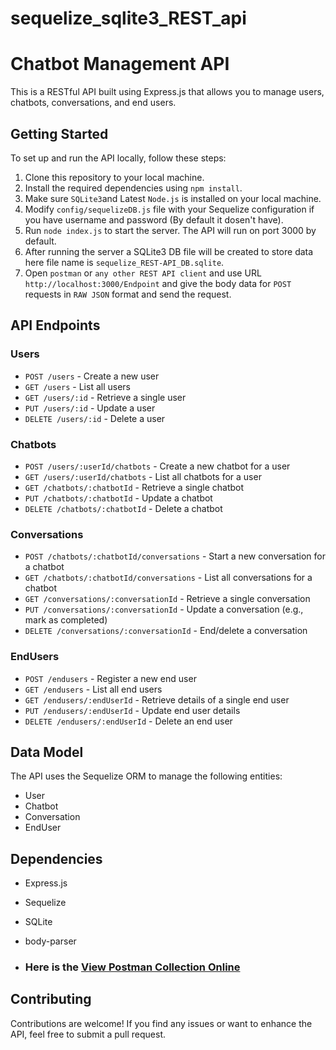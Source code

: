 # sequelize_sqlite3_REST_api

# Chatbot Management API

This is a RESTful API built using Express.js that allows you to manage users, chatbots, conversations, and end users.

## Getting Started

To set up and run the API locally, follow these steps:

1. Clone this repository to your local machine.
2. Install the required dependencies using `npm install`.
3. Make sure `SQLite3`and Latest `Node.js` is installed on your local machine.
4. Modify `config/sequelizeDB.js` file with your Sequelize configuration if you have username and password (By default it dosen't have).
5. Run `node index.js` to start the server. The API will run on port 3000 by default.
6. After running the server a SQLite3 DB file will be created to store data here file name is `sequelize_REST-API_DB.sqlite`.
7. Open `postman` or `any other REST API client` and use URL `http://localhost:3000/Endpoint` and give the body data for `POST` requests in `RAW JSON` format and send the request.

## API Endpoints

### Users

- `POST /users` - Create a new user
- `GET /users` - List all users
- `GET /users/:id` - Retrieve a single user
- `PUT /users/:id` - Update a user
- `DELETE /users/:id` - Delete a user

### Chatbots

- `POST /users/:userId/chatbots` - Create a new chatbot for a user
- `GET /users/:userId/chatbots` - List all chatbots for a user
- `GET /chatbots/:chatbotId` - Retrieve a single chatbot
- `PUT /chatbots/:chatbotId` - Update a chatbot
- `DELETE /chatbots/:chatbotId` - Delete a chatbot

### Conversations

- `POST /chatbots/:chatbotId/conversations` - Start a new conversation for a chatbot
- `GET /chatbots/:chatbotId/conversations` - List all conversations for a chatbot
- `GET /conversations/:conversationId` - Retrieve a single conversation
- `PUT /conversations/:conversationId` - Update a conversation (e.g., mark as completed)
- `DELETE /conversations/:conversationId` - End/delete a conversation

### EndUsers

- `POST /endusers` - Register a new end user
- `GET /endusers` - List all end users
- `GET /endusers/:endUserId` - Retrieve details of a single end user
- `PUT /endusers/:endUserId` - Update end user details
- `DELETE /endusers/:endUserId` - Delete an end user

## Data Model

The API uses the Sequelize ORM to manage the following entities:

- User
- Chatbot
- Conversation
- EndUser

## Dependencies

- Express.js
- Sequelize
- SQLite
- body-parser

- ### Here is the [View Postman Collection Online](https://bigatomic0.postman.co/workspace/Team-Workspace~3ea72060-bfd4-48bc-8731-38afd284c90b/collection/15567099-789a332b-e352-483f-9f77-8227f07630c2?action=share&creator=15567099) 


## Contributing

Contributions are welcome! If you find any issues or want to enhance the API, feel free to submit a pull request.

